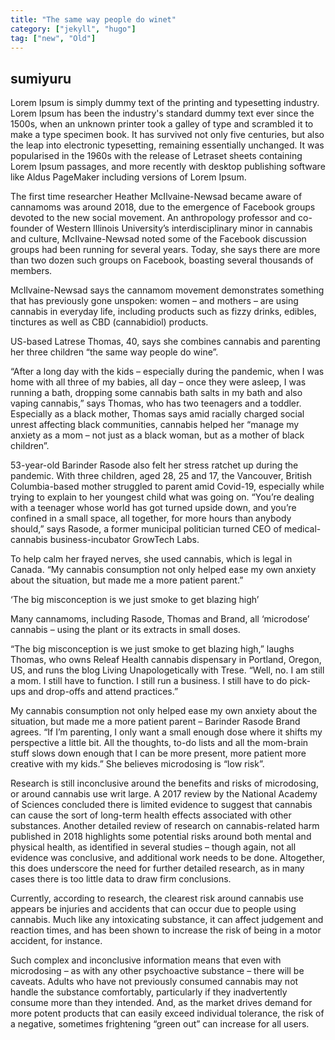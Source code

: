 ```yaml
---
title: "The same way people do winet"
category: ["jekyll", "hugo"]
tag: ["new", "Old"]
---
```


## sumiyuru

Lorem Ipsum is simply dummy text of the printing and typesetting industry. Lorem Ipsum has been the industry's standard dummy text ever since the 1500s, when an unknown printer took a galley of type and scrambled it to make a type specimen book. It has survived not only five centuries, but also the leap into electronic typesetting, remaining essentially unchanged. It was popularised in the 1960s with the release of Letraset sheets containing Lorem Ipsum passages, and more recently with desktop publishing software like Aldus PageMaker including versions of Lorem Ipsum.

The first time researcher Heather McIlvaine-Newsad became aware of cannamoms was around 2018, due to the emergence of Facebook groups devoted to the new social movement. An anthropology professor and co-founder of Western Illinois University’s interdisciplinary minor in cannabis and culture, McIlvaine-Newsad noted some of the Facebook discussion groups had been running for several years. Today, she says there are more than two dozen such groups on Facebook, boasting several thousands of members.

McIlvaine-Newsad says the cannamom movement demonstrates something that has previously gone unspoken: women – and mothers – are using cannabis in everyday life, including products such as fizzy drinks, edibles, tinctures as well as CBD (cannabidiol) products.

US-based Latrese Thomas, 40, says she combines cannabis and parenting her three children “the same way people do wine”.

“After a long day with the kids – especially during the pandemic, when I was home with all three of my babies, all day – once they were asleep, I was running a bath, dropping some cannabis bath salts in my bath and also vaping cannabis,” says Thomas, who has two teenagers and a toddler. Especially as a black mother, Thomas says amid racially charged social unrest affecting black communities, cannabis helped her “manage my anxiety as a mom – not just as a black woman, but as a mother of black children”. 

53-year-old Barinder Rasode also felt her stress ratchet up during the pandemic. With three children, aged 28, 25 and 17, the Vancouver, British Columbia-based mother struggled to parent amid Covid-19, especially while trying to explain to her youngest child what was going on. “You’re dealing with a teenager whose world has got turned upside down, and you’re confined in a small space, all together, for more hours than anybody should,” says Rasode, a former municipal politician turned CEO of medical-cannabis business-incubator GrowTech Labs. 

To help calm her frayed nerves, she used cannabis, which is legal in Canada. “My cannabis consumption not only helped ease my own anxiety about the situation, but made me a more patient parent.” 

‘The big misconception is we just smoke to get blazing high’ 

Many cannamoms, including Rasode, Thomas and Brand, all ‘microdose’ cannabis – using the plant or its extracts in small doses. 

“The big misconception is we just smoke to get blazing high,” laughs Thomas, who owns Releaf Health cannabis dispensary in Portland, Oregon, US, and runs the blog Living Unapologetically with Trese. “Well, no. I am still a mom. I still have to function. I still run a business. I still have to do pick-ups and drop-offs and attend practices.”

My cannabis consumption not only helped ease my own anxiety about the situation, but made me a more patient parent – Barinder Rasode
Brand agrees. “If I’m parenting, I only want a small enough dose where it shifts my perspective a little bit. All the thoughts, to-do lists and all the mom-brain stuff slows down enough that I can be more present, more patient more creative with my kids.” She believes microdosing is “low risk”.

Research is still inconclusive around the benefits and risks of microdosing, or around cannabis use writ large. A 2017 review by the National Academy of Sciences concluded there is limited evidence to suggest that cannabis can cause the sort of long-term health effects associated with other substances. Another detailed review of research on cannabis-related harm published in 2018 highlights some potential risks around both mental and physical health, as identified in several studies – though again, not all evidence was conclusive, and additional work needs to be done. Altogether, this does underscore the need for further detailed research, as in many cases there is too little data to draw firm conclusions­.

Currently, according to research, the clearest risk around cannabis use appears be injuries and accidents that can occur due to people using cannabis. Much like any intoxicating substance, it can affect judgement and reaction times, and has been shown to increase the risk of being in a motor accident, for instance.

Such complex and inconclusive information means that even with microdosing – as with any other psychoactive substance – there will be caveats. Adults who have not previously consumed cannabis may not handle the substance comfortably, particularly if they inadvertently consume more than they intended. And, as the market drives demand for more potent products that can easily exceed individual tolerance, the risk of a negative, sometimes frightening “green out” can increase for all users.